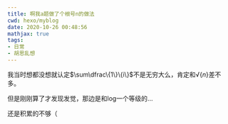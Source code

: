 ```yaml
---
title: 啊我a题做了个根号n的做法
cwd: hexo/myblog
date: 2020-10-26 00:48:56
mathjax: true
tags:
- 日常
- 胡思乱想
---
```


我当时想都没想就认定$\sum\dfrac\{1\}\{i\}$不是无穷大么，肯定和$\sqrt\{n\}$差不多。

但是刚刚算了才发现发觉，那边是和log一个等级的...

还是积累的不够（

